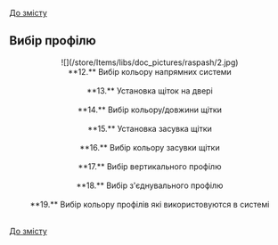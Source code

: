[До змісту](/service/doc/?cid=swinging)
## Вибір профілю
<center>![](/store/Items/libs/doc_pictures/raspash/2.jpg) <br>
**12.** Вибір кольору напрямних системи <br><br>
**13.** Установка щіток на двері <br><br>
**14.** Вибір кольору/довжини щітки <br><br>
**15.** Установка засувка щітки <br><br>
**16.** Вибір кольору засувки щітки <br><br>
**17.** Вибір вертикального профілю <br><br>
**18.** Вибір з'єднувального профілю <br><br>
**19.** Вибір кольору профілів які використовуются в системі <br><br>
</center>


[До змісту](/service/doc/?cid=swinging)
